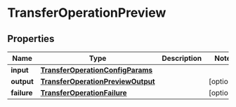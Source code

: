 

# TransferOperationPreview


## Properties

| Name | Type | Description | Notes |
|------------ | ------------- | ------------- | -------------|
|**input** | [**TransferOperationConfigParams**](TransferOperationConfigParams.md) |  |  |
|**output** | [**TransferOperationPreviewOutput**](TransferOperationPreviewOutput.md) |  |  [optional] |
|**failure** | [**TransferOperationFailure**](TransferOperationFailure.md) |  |  [optional] |



